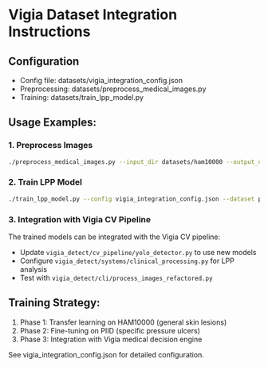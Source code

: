 
# Vigia Dataset Integration Instructions

## Configuration
- Config file: datasets/vigia_integration_config.json
- Preprocessing: datasets/preprocess_medical_images.py
- Training: datasets/train_lpp_model.py

## Usage Examples:

### 1. Preprocess Images
```bash
./preprocess_medical_images.py --input_dir datasets/ham10000 --output_dir processed/ham10000 --size 224,224 --augment
```

### 2. Train LPP Model
```bash
./train_lpp_model.py --config vigia_integration_config.json --dataset piid --output models/lpp_detector
```

### 3. Integration with Vigia CV Pipeline
The trained models can be integrated with the Vigia CV pipeline:
- Update `vigia_detect/cv_pipeline/yolo_detector.py` to use new models
- Configure `vigia_detect/systems/clinical_processing.py` for LPP analysis
- Test with `vigia_detect/cli/process_images_refactored.py`

## Training Strategy:
1. Phase 1: Transfer learning on HAM10000 (general skin lesions)
2. Phase 2: Fine-tuning on PIID (specific pressure ulcers)
3. Phase 3: Integration with Vigia medical decision engine

See vigia_integration_config.json for detailed configuration.

